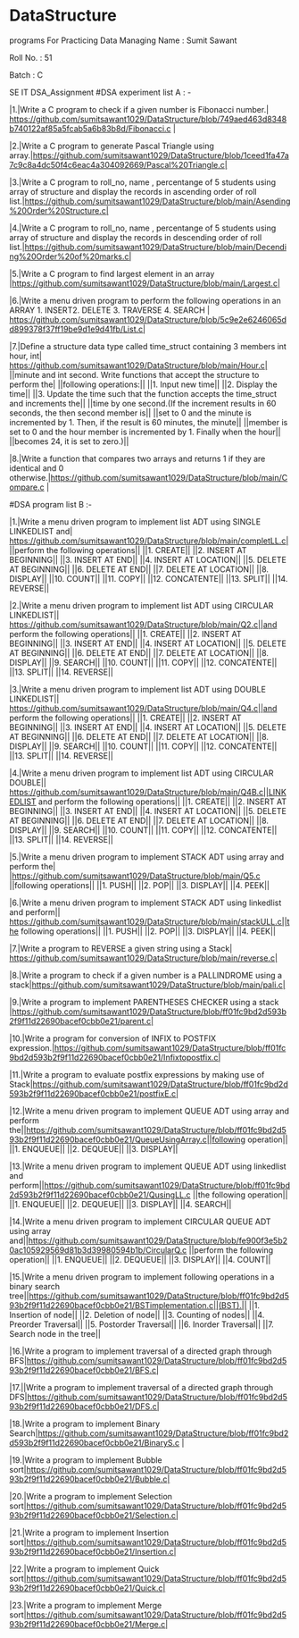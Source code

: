 # DataStructure
programs For Practicing Data Managing
Name : Sumit Sawant

Roll No. : 51

Batch : C

SE IT
DSA_Assignment
#DSA experiment list A : -

|1.|Write a C program to check if a given number is Fibonacci number.| https://github.com/sumitsawant1029/DataStructure/blob/749aed463d8348b740122af85a5fcab5a6b83b8d/Fibonacci.c |

|2.|Write a C program to generate Pascal Triangle using array.|https://github.com/sumitsawant1029/DataStructure/blob/1ceed1fa47a7c9c8a4dc50f4c6eac4a304092669/Pascal%20Triangle.c|

|3.|Write a C program to roll_no, name , percentange of 5 students using array of structure and display the records in ascending order of roll list.|https://github.com/sumitsawant1029/DataStructure/blob/main/Asending%20Order%20Structure.c|

|4.|Write a C program to roll_no, name , percentange of 5 students using array of structure and display the records in descending order of roll list.|https://github.com/sumitsawant1029/DataStructure/blob/main/Decending%20Order%20of%20marks.c|

|5.|Write a C program to find largest element in an array |https://github.com/sumitsawant1029/DataStructure/blob/main/Largest.c|

|6.|Write a menu driven program to perform the following operations in an ARRAY 1. INSERT2. DELETE 3. TRAVERSE 4. SEARCH | https://github.com/sumitsawant1029/DataStructure/blob/5c9e2e6246065dd899378f37ff19be9d1e9d41fb/List.c|

|7.|Define a structure data type called time_struct containing 3 members int hour, int| https://github.com/sumitsawant1029/DataStructure/blob/main/Hour.c| ||minute and int second. Write functions that accept the structure to perform the| ||following operations:|| ||1. Input new time|| ||2. Display the time|| ||3. Update the time such that the function accepts the time_struct and increments the|| ||time by one second.(If the increment results in 60 seconds, the then second member is|| ||set to 0 and the minute is incremented by 1. Then, if the result is 60 minutes, the minute|| ||member is set to 0 and the hour member is incremented by 1. Finally when the hour|| ||becomes 24, it is set to zero.)||

|8.|Write a function that compares two arrays and returns 1 if they are identical and 0 otherwise.|https://github.com/sumitsawant1029/DataStructure/blob/main/Compare.c |


#DSA program list B :-

|1.|Write a menu driven program to implement list ADT using SINGLE LINKEDLIST and| https://github.com/sumitsawant1029/DataStructure/blob/main/completLL.c| ||perform the following operations|| ||1. CREATE|| ||2. INSERT AT BEGINNING|| ||3. INSERT AT END|| ||4. INSERT AT LOCATION|| ||5. DELETE AT BEGINNING|| ||6. DELETE AT END|| ||7. DELETE AT LOCATION|| ||8. DISPLAY|| ||10. COUNT|| ||11. COPY|| ||12. CONCATENTE|| ||13. SPLIT|| ||14. REVERSE||

|2.|Write a menu driven program to implement list ADT using CIRCULAR LINKEDLIST|| https://github.com/sumitsawant1029/DataStructure/blob/main/Q2.c||and perform the following operations|| ||1. CREATE|| ||2. INSERT AT BEGINNING|| ||3. INSERT AT END|| ||4. INSERT AT LOCATION|| ||5. DELETE AT BEGINNING|| ||6. DELETE AT END|| ||7. DELETE AT LOCATION|| ||8. DISPLAY|| ||9. SEARCH|| ||10. COUNT|| ||11. COPY|| ||12. CONCATENTE|| ||13. SPLIT|| ||14. REVERSE||

|3.|Write a menu driven program to implement list ADT using DOUBLE LINKEDLIST|| https://github.com/sumitsawant1029/DataStructure/blob/main/Q4.c||and perform the following operations|| ||1. CREATE|| ||2. INSERT AT BEGINNING|| ||3. INSERT AT END|| ||4. INSERT AT LOCATION|| ||5. DELETE AT BEGINNING|| ||6. DELETE AT END|| ||7. DELETE AT LOCATION|| ||8. DISPLAY|| ||9. SEARCH|| ||10. COUNT|| ||11. COPY|| ||12. CONCATENTE|| ||13. SPLIT|| ||14. REVERSE||

|4.|Write a menu driven program to implement list ADT using CIRCULAR DOUBLE|| https://github.com/sumitsawant1029/DataStructure/blob/main/Q4B.c||LINKEDLIST and perform the following operations|| ||1. CREATE|| ||2. INSERT AT BEGINNING|| ||3. INSERT AT END|| ||4. INSERT AT LOCATION|| ||5. DELETE AT BEGINNING|| ||6. DELETE AT END|| ||7. DELETE AT LOCATION|| ||8. DISPLAY|| ||9. SEARCH|| ||10. COUNT|| ||11. COPY|| ||12. CONCATENTE|| ||13. SPLIT|| ||14. REVERSE||

|5.|Write a menu driven program to implement STACK ADT using array and perform the| |https://github.com/sumitsawant1029/DataStructure/blob/main/Q5.c ||following operations|| ||1. PUSH|| ||2. POP|| ||3. DISPLAY|| ||4. PEEK||

|6.|Write a menu driven program to implement STACK ADT using linkedlist and perform|| https://github.com/sumitsawant1029/DataStructure/blob/main/stackULL.c||the following operations|| ||1. PUSH|| ||2. POP|| ||3. DISPLAY|| ||4. PEEK||

|7.|Write a program to REVERSE a given string using a Stack| https://github.com/sumitsawant1029/DataStructure/blob/main/reverse.c|

|8.|Write a program to check if a given number is a PALLINDROME using a stack|https://github.com/sumitsawant1029/DataStructure/blob/main/pali.c|

|9.|Write a program to implement PARENTHESES CHECKER using a stack |https://github.com/sumitsawant1029/DataStructure/blob/ff01fc9bd2d593b2f9f11d22690bacef0cbb0e21/parent.c|

|10.|Write a program for conversion of INFIX to POSTFIX expression.|https://github.com/sumitsawant1029/DataStructure/blob/ff01fc9bd2d593b2f9f11d22690bacef0cbb0e21/Infixtopostfix.c|

|11.|Write a program to evaluate postfix expressions by making use of Stack|https://github.com/sumitsawant1029/DataStructure/blob/ff01fc9bd2d593b2f9f11d22690bacef0cbb0e21/postfixE.c|

|12.|Write a menu driven program to implement QUEUE ADT using array and perform the||https://github.com/sumitsawant1029/DataStructure/blob/ff01fc9bd2d593b2f9f11d22690bacef0cbb0e21/QueueUsingArray.c||following operation|| ||1. ENQUEUE|| ||2. DEQUEUE|| ||3. DISPLAY||

|13.|Write a menu driven program to implement QUEUE ADT using linkedlist and perform||https://github.com/sumitsawant1029/DataStructure/blob/ff01fc9bd2d593b2f9f11d22690bacef0cbb0e21/QusingLL.c ||the following operation|| ||1. ENQUEUE|| ||2. DEQUEUE|| ||3. DISPLAY|| ||4. SEARCH||

|14.|Write a menu driven program to implement CIRCULAR QUEUE ADT using array and||https://github.com/sumitsawant1029/DataStructure/blob/fe900f3e5b20ac105929569d81b3d39980594b1b/CircularQ.c ||perform the following operation|| ||1. ENQUEUE|| ||2. DEQUEUE|| ||3. DISPLAY|| ||4. COUNT||

|15.|Write a menu driven program to implement following operations in a binary search tree||https://github.com/sumitsawant1029/DataStructure/blob/ff01fc9bd2d593b2f9f11d22690bacef0cbb0e21/BSTimplementation.c||(BST).|| ||1. Insertion of node|| ||2. Deletion of node|| ||3. Counting of nodes|| ||4. Preorder Traversal|| ||5. Postorder Traversal|| ||6. Inorder Traversal|| ||7. Search node in the tree||

|16.|Write a program to implement traversal of a directed graph through BFS|https://github.com/sumitsawant1029/DataStructure/blob/ff01fc9bd2d593b2f9f11d22690bacef0cbb0e21/BFS.c|

|17.||Write a program to implement traversal of a directed graph through DFS|https://github.com/sumitsawant1029/DataStructure/blob/ff01fc9bd2d593b2f9f11d22690bacef0cbb0e21/DFS.c|

|18.|Write a program to implement Binary Search|https://github.com/sumitsawant1029/DataStructure/blob/ff01fc9bd2d593b2f9f11d22690bacef0cbb0e21/BinaryS.c |

|19.|Write a program to implement Bubble sort|https://github.com/sumitsawant1029/DataStructure/blob/ff01fc9bd2d593b2f9f11d22690bacef0cbb0e21/Bubble.c|

|20.|Write a program to implement Selection sort|https://github.com/sumitsawant1029/DataStructure/blob/ff01fc9bd2d593b2f9f11d22690bacef0cbb0e21/Selection.c|

|21.|Write a program to implement Insertion sort|https://github.com/sumitsawant1029/DataStructure/blob/ff01fc9bd2d593b2f9f11d22690bacef0cbb0e21/Insertion.c|

|22.|Write a program to implement Quick sort|https://github.com/sumitsawant1029/DataStructure/blob/ff01fc9bd2d593b2f9f11d22690bacef0cbb0e21/Quick.c|

|23.|Write a program to implement Merge sort|https://github.com/sumitsawant1029/DataStructure/blob/ff01fc9bd2d593b2f9f11d22690bacef0cbb0e21/Merge.c|
